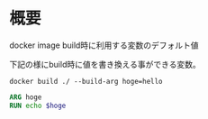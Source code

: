 # 概要
docker image build時に利用する変数のデフォルト値

下記の様にbuild時に値を書き換える事ができる変数。
```
docker build ./ --build-arg hoge=hello
```

```dockerfile
ARG hoge
RUN echo $hoge
```
